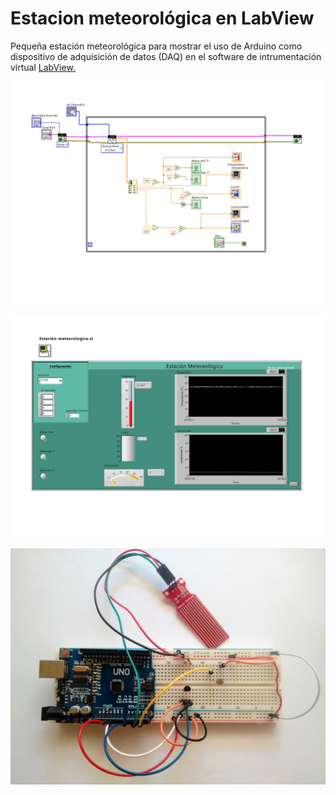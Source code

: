 # Estacion meteorológica en LabView
Pequeña estación meteorológica para mostrar el uso de Arduino como dispositivo de adquisición de datos (DAQ) en el software de intrumentación virtual [LabView.](http://www.ni.com/es-mx/shop/labview.html)

![Diagrama de bloques LabView](labview-blockdiagram.jpg)

![Interfaz de usuario en LabView](labview-interface.jpg)

![Montaje Arduino](arduino-circuit.jpg)
